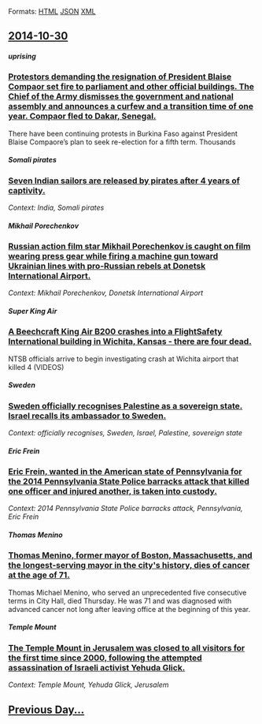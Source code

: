 
Formats: [HTML](2014/10/30/index.html)  [JSON](2014/10/30/index.json)  [XML](2014/10/30/index.xml)  

## [2014-10-30](/news/2014/10/30/index.md)

##### uprising
### [Protestors demanding the resignation of President Blaise Compaor set fire to parliament and other official buildings. The Chief of the Army dismisses the government and national assembly and announces a curfew and a transition time of one year. Compaor fled to Dakar, Senegal. ](/news/2014/10/30/protestors-demanding-the-resignation-of-president-blaise-compaore-set-fire-to-parliament-and-other-official-buildings-the-chief-of-the-army.md)
There have been continuing protests in Burkina Faso against President Blaise Compaore’s plan to seek re-election for a fifth term. Thousands

##### Somali pirates
### [Seven Indian sailors are released by pirates after 4 years of captivity. ](/news/2014/10/30/seven-indian-sailors-are-released-by-pirates-after-4-years-of-captivity.md)
_Context: India, Somali pirates_

##### Mikhail Porechenkov
### [Russian action film star Mikhail Porechenkov is caught on film wearing press gear while firing a machine gun toward Ukrainian lines with pro-Russian rebels at Donetsk International Airport. ](/news/2014/10/30/russian-action-film-star-mikhail-porechenkov-is-caught-on-film-wearing-press-gear-while-firing-a-machine-gun-toward-ukrainian-lines-with-pro.md)
_Context: Mikhail Porechenkov, Donetsk International Airport_

##### Super King Air
### [A Beechcraft King Air B200 crashes into a FlightSafety International building in Wichita, Kansas - there are four dead. ](/news/2014/10/30/a-beechcraft-king-air-b200-crashes-into-a-flightsafety-international-building-in-wichita-kansas-there-are-four-dead.md)
NTSB officials arrive to begin investigating crash at Wichita airport that killed 4 (VIDEOS)

##### Sweden
### [Sweden officially recognises Palestine as a sovereign state. Israel recalls its ambassador to Sweden. ](/news/2014/10/30/sweden-officially-recognises-palestine-as-a-sovereign-state-israel-recalls-its-ambassador-to-sweden.md)
_Context: officially recognises, Sweden, Israel, Palestine, sovereign state_

##### Eric Frein
### [Eric Frein, wanted in the American state of Pennsylvania for the 2014 Pennsylvania State Police barracks attack that killed one officer and injured another, is taken into custody. ](/news/2014/10/30/eric-frein-wanted-in-the-american-state-of-pennsylvania-for-the-2014-pennsylvania-state-police-barracks-attack-that-killed-one-officer-and.md)
_Context: 2014 Pennsylvania State Police barracks attack, Pennsylvania, Eric Frein_

##### Thomas Menino
### [Thomas Menino, former mayor of Boston, Massachusetts, and the longest-serving mayor in the city's history, dies of cancer at the age of 71. ](/news/2014/10/30/thomas-menino-former-mayor-of-boston-massachusetts-and-the-longest-serving-mayor-in-the-city-s-history-dies-of-cancer-at-the-age-of-71.md)
Thomas Michael Menino, who served an unprecedented five consecutive terms in City Hall, died Thursday. He was 71 and was diagnosed with advanced cancer not long after leaving office at the beginning of this year.

##### Temple Mount
### [The Temple Mount in Jerusalem was closed to all visitors for the first time since 2000, following the attempted assassination of Israeli activist Yehuda Glick. ](/news/2014/10/30/the-temple-mount-in-jerusalem-was-closed-to-all-visitors-for-the-first-time-since-2000-following-the-attempted-assassination-of-israeli-act.md)
_Context: Temple Mount, Yehuda Glick, Jerusalem_

## [Previous Day...](/news/2014/10/29/index.md)

